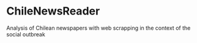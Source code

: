 # ChileNewsReader
Analysis of Chilean newspapers with web scrapping in the context of the social outbreak  
